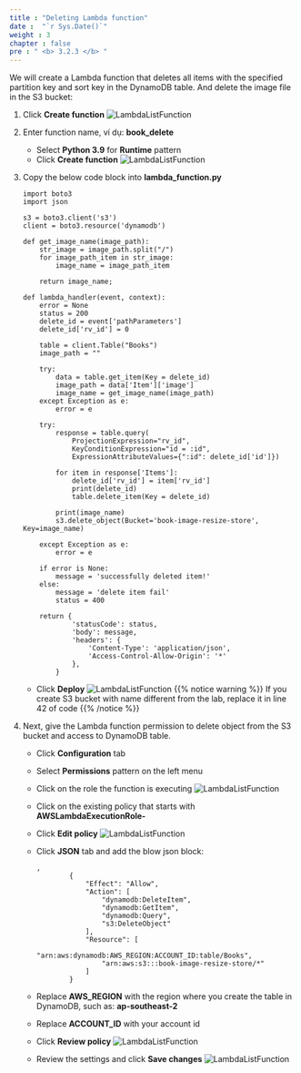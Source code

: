 ```yaml
---
title : "Deleting Lambda function"
date :  "`r Sys.Date()`" 
weight : 3
chapter : false
pre : " <b> 3.2.3 </b> "
---
```

We will create a Lambda function that deletes all items with the specified partition key and sort key in the DynamoDB table. And delete the image file in the S3 bucket:
1. Click **Create function**
![LambdaListFunction](/images/1/32.png?width=90pc)

2. Enter function name, ví dụ: **book_delete**
    - Select **Python 3.9** for **Runtime** pattern
    - Click **Create function**
![LambdaListFunction](/images/1/33.png?width=90pc)
3. Copy the below code block into **lambda_function.py**
    ```
    import boto3
    import json

    s3 = boto3.client('s3')
    client = boto3.resource('dynamodb')

    def get_image_name(image_path):
        str_image = image_path.split("/")
        for image_path_item in str_image:
            image_name = image_path_item
            
        return image_name;
        
    def lambda_handler(event, context):
        error = None
        status = 200
        delete_id = event['pathParameters']
        delete_id['rv_id'] = 0
        
        table = client.Table("Books")
        image_path = ""

        try:
            data = table.get_item(Key = delete_id)
            image_path = data['Item']['image']
            image_name = get_image_name(image_path)
        except Exception as e:
            error = e
        
        try:
            response = table.query(
                ProjectionExpression="rv_id", 
                KeyConditionExpression="id = :id", 
                ExpressionAttributeValues={":id": delete_id['id']})
                
            for item in response['Items']:
                delete_id['rv_id'] = item['rv_id']
                print(delete_id)
                table.delete_item(Key = delete_id)
            
            print(image_name)
            s3.delete_object(Bucket='book-image-resize-store', Key=image_name)
            
        except Exception as e:
            error = e
        
        if error is None:
            message = 'successfully deleted item!'
        else:
            message = 'delete item fail'
            status = 400

        return {
                'statusCode': status,
                'body': message,
                'headers': {
                    'Content-Type': 'application/json',
                    'Access-Control-Allow-Origin': '*'
                },
            }
    ```
    - Click **Deploy**
    ![LambdaListFunction](/images/1/34.png?width=90pc)
{{% notice warning %}}
If you create S3 bucket with name different from the lab, replace it in line 42 of code
{{% /notice %}}

4. Next, give the Lambda function permission to delete object from the S3 bucket and access to DynamoDB table.
    - Click **Configuration** tab
    - Select **Permissions** pattern on the left menu
    - Click on the role the function is executing
![LambdaListFunction](/images/1/35.png?width=90pc)

    - Click on the existing policy that starts with **AWSLambdaExecutionRole-**
    - Click **Edit policy**
![LambdaListFunction](/images/1/36.png?width=90pc)
    - Click **JSON** tab and add the blow json block:
        ```
        ,
                {
                    "Effect": "Allow",
                    "Action": [
                        "dynamodb:DeleteItem",
                        "dynamodb:GetItem",
                        "dynamodb:Query",
                        "s3:DeleteObject"
                    ],
                    "Resource": [
                        "arn:aws:dynamodb:AWS_REGION:ACCOUNT_ID:table/Books",
                        "arn:aws:s3:::book-image-resize-store/*"
                    ]
                }
        ```
    - Replace **AWS_REGION** with the region where you create the table in DynamoDB, such as: **ap-southeast-2**
    - Replace **ACCOUNT_ID** with your account id
    - Click **Review policy**
![LambdaListFunction](/images/1/37.png?width=90pc)

    - Review the settings and click **Save changes**
![LambdaListFunction](/images/1/38.png?width=90pc)

